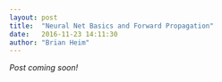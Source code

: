 ```yaml
---
layout: post
title:  "Neural Net Basics and Forward Propagation"
date:   2016-11-23 14:11:30
author: "Brian Heim"
---
```


_Post coming soon!_
